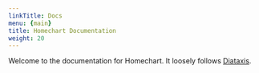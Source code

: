 ```yaml
---
linkTitle: Docs
menu: {main}
title: Homechart Documentation
weight: 20
---
```


Welcome to the documentation for Homechart.  It loosely follows [Diataxis](https://diataxis.fr/).
